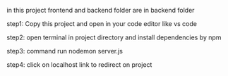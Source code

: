in this project frontend and backend folder are in backend folder

step1: Copy this project and open in your code editor like vs code

step2: open terminal in project directory and install dependencies by npm

step3: command run nodemon server.js

step4: click on localhost link to redirect on project
